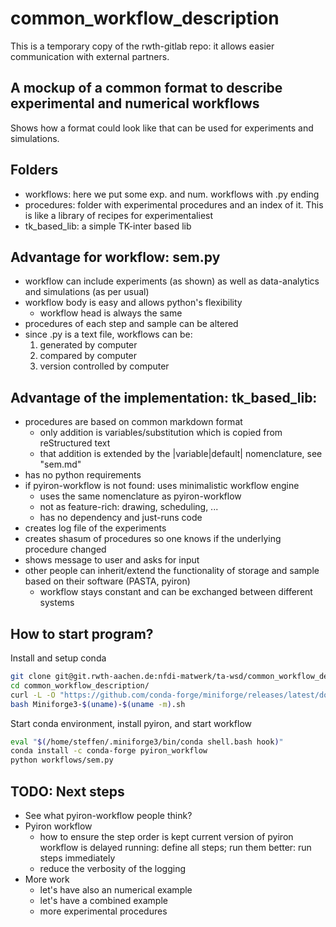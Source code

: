 # common_workflow_description
This is a temporary copy of the rwth-gitlab repo: it allows easier communication with external partners.

## A mockup of a common format to describe experimental and numerical workflows

Shows how a format could look like that can be used for experiments and simulations.

## Folders
- workflows: here we put some exp. and num. workflows with .py ending
- procedures: folder with experimental procedures and an index of it. This is like a library of recipes for experimentaliest
- tk_based_lib: a simple TK-inter based lib


## Advantage for workflow: sem.py
- workflow can include experiments (as shown) as well as data-analytics and simulations (as per usual)
- workflow body is easy and allows python's flexibility
  - workflow head is always the same
- procedures of each step and sample can be altered
- since .py is a text file, workflows can be:
  1. generated by computer
  2. compared by computer
  3. version controlled by computer

## Advantage of the implementation: tk_based_lib:
- procedures are based on common markdown format
  - only addition is variables/substitution which is copied from reStructured text
  - that addition is extended by the |variable|default| nomenclature, see "sem.md"
- has no python requirements
- if pyiron-workflow is not found: uses minimalistic workflow engine
  - uses the same nomenclature as pyiron-workflow
  - not as feature-rich: drawing, scheduling, ...
  - has no dependency and just-runs code
- creates log file of the experiments
- creates shasum of procedures so one knows if the underlying procedure changed
- shows message to user and asks for input
- other people can inherit/extend the functionality of storage and sample based on their software (PASTA, pyiron)
  - workflow stays constant and can be exchanged between different systems


## How to start program?
Install and setup conda
``` bash
git clone git@git.rwth-aachen.de:nfdi-matwerk/ta-wsd/common_workflow_description.git
cd common_workflow_description/
curl -L -O "https://github.com/conda-forge/miniforge/releases/latest/download/Miniforge3-$(uname)-$(uname -m).sh"
bash Miniforge3-$(uname)-$(uname -m).sh
```

Start conda environment, install pyiron, and start workflow
``` bash
eval "$(/home/steffen/.miniforge3/bin/conda shell.bash hook)"
conda install -c conda-forge pyiron_workflow
python workflows/sem.py
```

## TODO: Next steps
- See what pyiron-workflow people think?
- Pyiron workflow
  - how to ensure the step order is kept
    current version of pyiron workflow is delayed running: define all steps; run them
    better: run steps immediately
  - reduce the verbosity of the logging
- More work
  - let's have also an numerical example
  - let's have a combined example
  - more experimental procedures

